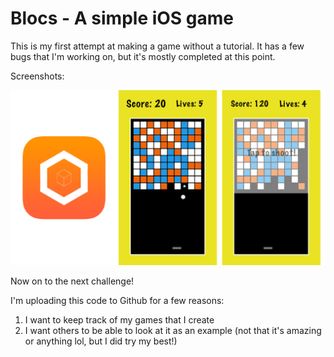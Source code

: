 # Blocs - A simple iOS game

This is my first attempt at making a game without a tutorial. 
It has a few bugs that I'm working on, but it's mostly completed at this point.

Screenshots:

![Screens](./Screenshots/fullscreenshots.png "Screenshots")


Now on to the next challenge!


I'm uploading this code to Github for a few reasons:
    
1. I want to keep track of my games that I create
2. I want others to be able to look at it as an example (not that it's amazing or anything lol, but I did try my best!)